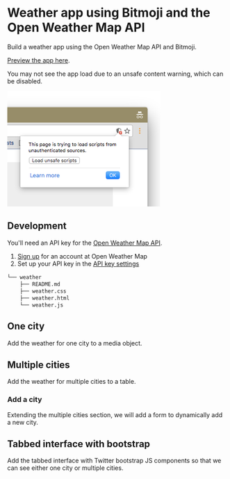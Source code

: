 # Weather app using Bitmoji and the Open Weather Map API

Build a weather app using the Open Weather Map API and Bitmoji.

[Preview the app here](https://tinacious.github.io/sc-pc/weather/weather.html).

You may not see the app load due to an unsafe content warning, which can be disabled.

![](https://github.com/tinacious/sc-pc/blob/master/images/unsafe-scripts.png?raw=true)


## Development

You'll need an API key for the [Open Weather Map API](http://openweathermap.org/api).

1. [Sign up](https://home.openweathermap.org/users/sign_up) for an account at Open Weather Map
2. Set up your API key in the [API key settings](https://home.openweathermap.org/api_keys)

```
└── weather
    ├── README.md
    ├── weather.css
    ├── weather.html
    └── weather.js
```

## One city

Add the weather for one city to a media object.


## Multiple cities

Add the weather for multiple cities to a table.


### Add a city

Extending the multiple cities section, we will add a form to dynamically add a new city.


## Tabbed interface with bootstrap

Add the tabbed interface with Twitter bootstrap JS components so that we can see either one city or multiple cities.
